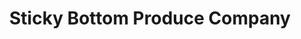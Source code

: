 ---
title: "Sticky Bottom Produce Company"
url: /hatteras/sticky-bottom-produce-company/
shop: farm
---